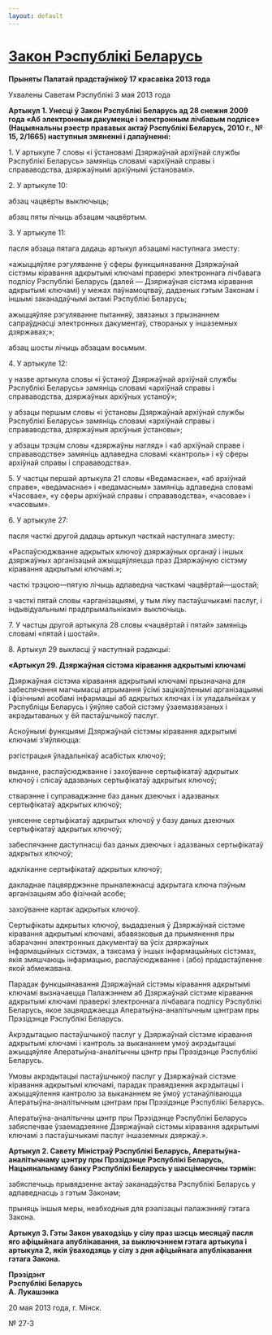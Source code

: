 ```yaml
---
layout: default
---
```


# [﻿Закон Рэспублікі Беларусь](http://old3.zviazda.by/2013/08/5620.html "Permanent Link to ﻿Закон Рэспублікі Беларусь")

<div class="entry">

**Прыняты Палатай прадстаўнікоў 17 красавіка 2013 года**

Ухвалены Саветам Рэспублікі 3 мая 2013 года

**Артыкул 1. Унесці ў Закон Рэспублікі Беларусь ад 28 снежня 2009 года
«Аб электронным дакуменце і электронным лічбавым подпісе» (Нацыянальны
рэестр прававых актаў Рэспублікі Беларусь, 2010 г., № 15, 2/1665)
наступныя змяненні і дапаўненні:**

1\. У артыкуле 7 словы «і ўстановамі Дзяржаўнай архіўнай службы
Рэспублікі Беларусь» замяніць словамі «архіўнай справы і
справаводства, дзяржаўнымі архіўнымі ўстановамі».

2\. У артыкуле 10:

абзац чацвёрты выключыць;

абзац пяты лічыць абзацам чацвёртым.

3\. У артыкуле 11:

пасля абзаца пятага дадаць артыкул абзацамі наступнага зместу:

«ажыццяўляе рэгуляванне ў сферы функцыянавання Дзяржаўнай сістэмы
кіравання адкрытымі ключамі праверкі электроннага лічбавага
подпісу Рэспублікі Беларусь (далей — Дзяржаўная сістэма кіравання
адкрытымі ключамі) у межах паўнамоцтваў, дадзеных гэтым Законам і
іншымі заканадаўчымі актамі Рэспублікі Беларусь;

ажыццяўляе рэгуляванне пытанняў, звязаных з прызнаннем сапраўднасці
электронных дакументаў, створаных у іншаземных дзяржавах;»;

абзац шосты лічыць абзацам восьмым.

4\. У артыкуле 12:

у назве артыкула словы «і ўстаноў Дзяржаўнай архіўнай службы Рэспублікі
Беларусь» замяніць словамі «архіўнай справы і справаводства, дзяржаўных
архіўных устаноў»;

у абзацы першым словы «і ўстановы Дзяржаўнай архіўнай службы Рэспублікі
Беларусь» замяніць словамі «архіўнай справы і справаводства, дзяржаўныя
архіўныя ўстановы»;

у абзацы трэцім словы «дзяржаўны нагляд» і «аб архіўнай справе і
справаводстве» замяніць адпаведна словамі «кантроль» і «ў сферы
архіўнай справы і справаводства».

5\. У частцы першай артыкула 21 словы «Ведамаснае», «аб архіўнай
справе», «ведамаснае» і «ведамасным» замяніць адпаведна словамі
«Часовае», «у сферы архіўнай справы і справаводства», «часовае» і
«часовым».

6\. У артыкуле 27:

пасля часткі другой дадаць артыкул часткай наступнага зместу:

«Распаўсюджванне адкрытых ключоў дзяржаўных органаў і іншых дзяржаўных
арганізацый ажыццяўляецца праз Дзяржаўную сістэму кіравання адкрытымі
ключамі.»;

часткі трэцюю—пятую лічыць адпаведна часткамі чацвёртай—шостай;

з часткі пятай словы «арганізацыямі, у тым ліку пастаўшчыкамі паслуг, і
індывідуальнымі прадпрымальнікамі» выключыць.

7\. У частцы другой артыкула 28 словы «чацвёртай і пятай» замяніць
словамі «пятай і шостай».

8\. Артыкул 29 выкласці ў наступнай рэдакцыі:

**«Артыкул 29. Дзяржаўная сістэма кіравання адкрытымі ключамі**

Дзяржаўная сістэма кіравання адкрытымі ключамі прызначана для
забеспячэння магчымасці атрымання ўсімі зацікаўленымі
арганізацыямі і фізічнымі асобамі інфармацыі аб адкрытых ключах
і іх уладальніках у Рэспубліцы Беларусь і ўяўляе сабой сістэму
ўзаемазвязаных і акрэдытаваных у ёй пастаўшчыкоў паслуг.

Асноўнымі функцыямі Дзяржаўнай сістэмы кіравання адкрытымі ключамі
з’яўляюцца:

рэгістрацыя ўладальнікаў асабістых ключоў;

выданне, распаўсюджванне і захоўванне сертыфікатаў адкрытых ключоў і
спісаў адазваных сертыфікатаў адкрытых ключоў;

стварэнне і суправаджэнне баз даных дзеючых і адазваных сертыфікатаў
адкрытых ключоў;

унясенне сертыфікатаў адкрытых ключоў у базу даных дзеючых сертыфікатаў
адкрытых ключоў;

забеспячэнне даступнасці баз даных дзеючых і адазваных сертыфікатаў
адкрытых ключоў;

адкліканне сертыфікатаў адкрытых ключоў;

дакладнае пацвярджэнне прыналежнасці адкрытага ключа пэўным арганізацыям
або фізічнай асобе;

захоўванне картак адкрытых ключоў.

Сертыфікаты адкрытых ключоў, выдадзеныя ў Дзяржаўнай сістэме кіравання
адкрытымі ключамі, абавязковыя да прымянення пры абарачэнні
электронных дакументаў ва ўсіх дзяржаўных інфармацыйных
сістэмах, а таксама ў іншых інфармацыйных сістэмах, якія змяшчаюць
інфармацыю, распаўсюджванне і (або) прадастаўленне якой абмежавана.

Парадак функцыянавання Дзяржаўнай сістэмы кіравання адкрытымі ключамі
вызначаецца Палажэннем аб Дзяржаўнай сістэме кіравання адкрытымі
ключамі праверкі электроннага лічбавага подпісу Рэспублікі
Беларусь, якое зацвярджаецца Аператыўна-аналітычным цэнтрам пры
Прэзідэнце Рэспублікі Беларусь.

Акрэдытацыю пастаўшчыкоў паслуг у Дзяржаўнай сістэме кіравання адкрытымі
ключамі і кантроль за выкананнем умоў акрэдытацыі ажыццяўляе
Аператыўна-аналітычны цэнтр пры Прэзідэнце Рэспублікі
Беларусь.

Умовы акрэдытацыі пастаўшчыкоў паслуг у Дзяржаўнай сістэме кіравання
адкрытымі ключамі, парадак правядзення акрэдытацыі і ажыццяўлення
кантролю за выкананнем яе ўмоў устанаўліваюцца Аператыўна-аналітычным
цэнтрам пры Прэзідэнце Рэспублікі Беларусь.

Аператыўна-аналітычны цэнтр пры Прэзідэнце Рэспублікі Беларусь
забяспечвае ўзаемадзеянне Дзяржаўнай сістэмы кіравання
адкрытымі ключамі з пастаўшчыкамі паслуг іншаземных дзяржаў.».

**Артыкул 2. Савету Міністраў Рэспублікі Беларусь,
Аператыўна-аналітычнаму цэнтру пры Прэзідэнце
Рэспублікі Беларусь, Нацыянальнаму банку Рэспублікі Беларусь у
шасцімесячны тэрмін:**

забяспечыць прывядзенне актаў заканадаўства Рэспублікі Беларусь у
адпаведнасць з гэтым Законам;

прыняць іншыя меры, неабходныя для рэалізацыі палажэнняў гэтага Закона.

**Артыкул 3. Гэты Закон уваходзіць у сілу праз шэсць месяцаў пасля яго
афіцыйнага апублікавання, за выключэннем гэтага артыкула і артыкула 2,
якія ўваходзяць у сілу з дня афіцыйнага апублікавання гэтага Закона.**

**Прэзідэнт  
Рэспублікі Беларусь  
А. Лукашэнка**

20 мая 2013 года, г. Мінск.

№ 27-З

</div>
